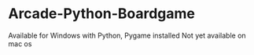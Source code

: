 # Arcade-Python-Boardgame
Available for Windows with Python, Pygame installed
Not yet available on mac os
